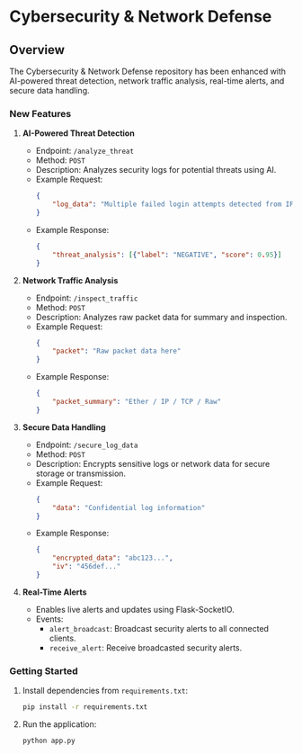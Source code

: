 
# Cybersecurity & Network Defense

## Overview
The Cybersecurity & Network Defense repository has been enhanced with AI-powered threat detection, network traffic analysis, real-time alerts, and secure data handling.

### New Features
1. **AI-Powered Threat Detection**
    - Endpoint: `/analyze_threat`
    - Method: `POST`
    - Description: Analyzes security logs for potential threats using AI.
    - Example Request:
      ```json
      {
          "log_data": "Multiple failed login attempts detected from IP 192.168.1.1"
      }
      ```
    - Example Response:
      ```json
      {
          "threat_analysis": [{"label": "NEGATIVE", "score": 0.95}]
      }
      ```

2. **Network Traffic Analysis**
    - Endpoint: `/inspect_traffic`
    - Method: `POST`
    - Description: Analyzes raw packet data for summary and inspection.
    - Example Request:
      ```json
      {
          "packet": "Raw packet data here"
      }
      ```
    - Example Response:
      ```json
      {
          "packet_summary": "Ether / IP / TCP / Raw"
      }
      ```

3. **Secure Data Handling**
    - Endpoint: `/secure_log_data`
    - Method: `POST`
    - Description: Encrypts sensitive logs or network data for secure storage or transmission.
    - Example Request:
      ```json
      {
          "data": "Confidential log information"
      }
      ```
    - Example Response:
      ```json
      {
          "encrypted_data": "abc123...",
          "iv": "456def..."
      }
      ```

4. **Real-Time Alerts**
    - Enables live alerts and updates using Flask-SocketIO.
    - Events:
      - `alert_broadcast`: Broadcast security alerts to all connected clients.
      - `receive_alert`: Receive broadcasted security alerts.

### Getting Started
1. Install dependencies from `requirements.txt`:
    ```bash
    pip install -r requirements.txt
    ```
2. Run the application:
    ```bash
    python app.py
    ```
